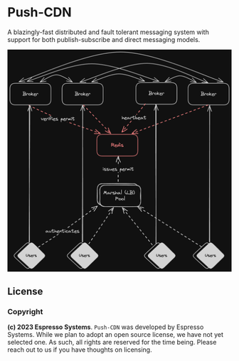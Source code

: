 # Push-CDN
A blazingly-fast distributed and fault tolerant messaging system with support for both publish-subscribe and direct messaging models.

![high level connection diagram](https://github.com/EspressoSystems/push-cdn/blob/master/diagrams/high-level-connections.png?raw=true)


## License
### Copyright
**(c) 2023 Espresso Systems**.
`Push-CDN` was developed by Espresso Systems. While we plan to adopt an open source license, we have not yet selected one. As such, all rights are reserved for the time being. Please reach out to us if you have thoughts on licensing.
